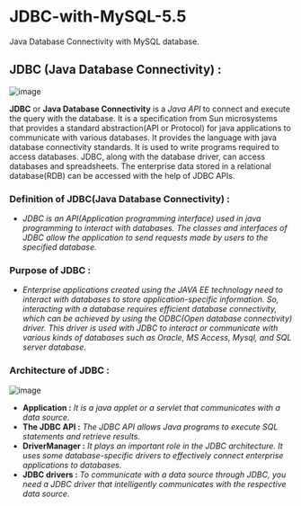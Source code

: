 # JDBC-with-MySQL-5.5
Java Database Connectivity with MySQL database.

## JDBC (Java Database Connectivity) :

![image](https://github.com/kinshuk-code-1729/JDBC-with-MySQL-5.5/assets/90320839/dd98b092-41e8-4acf-a6a0-2f9f530156c7)

**JDBC** or **Java Database Connectivity** is a *Java API* to connect and execute the query with the database. It is a specification from Sun microsystems that provides a standard abstraction(API or Protocol) for java applications to communicate with various databases. It provides the language with java database connectivity standards. It is used to write programs required to access databases. JDBC, along with the database driver, can access databases and spreadsheets. The enterprise data stored in a relational database(RDB) can be accessed with the help of JDBC APIs.

### Definition of JDBC(Java Database Connectivity) :
- _JDBC is an API(Application programming interface) used in java programming to interact with databases. The classes and interfaces of JDBC allow the application to send requests made by users to the specified database._

### Purpose of JDBC :
- _Enterprise applications created using the JAVA EE technology need to interact with databases to store application-specific information. So, interacting with a database requires efficient database connectivity, which can be achieved by using the ODBC(Open database connectivity) driver. This driver is used with JDBC to interact or communicate with various kinds of databases such as Oracle, MS Access, Mysql, and SQL server database._

### Architecture of JDBC :

![image](https://github.com/kinshuk-code-1729/JDBC-with-MySQL-5.5/assets/90320839/5577ca3e-5b38-47df-a5ff-457de6124f14)

- **Application :** _It is a java applet or a servlet that communicates with a data source._
- **The JDBC API :** _The JDBC API allows Java programs to execute SQL statements and retrieve results._
- **DriverManager :** _It plays an important role in the JDBC architecture. It uses some database-specific drivers to effectively connect enterprise applications to databases._
- **JDBC drivers :** _To communicate with a data source through JDBC, you need a JDBC driver that intelligently communicates with the respective data source._

